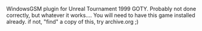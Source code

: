 WindowsGSM plugin for Unreal Tournament 1999 GOTY.
Probably not done correctly, but whatever it works.... 
You will need to have this game installed already. if not, "find" a copy of this, try archive.org ;) 
